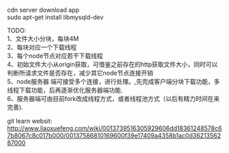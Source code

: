 
cdn server download app  
sudo apt-get install libmysqld-dev  
   
TODO:  
1、文件大小分块，每块4M  
2、每块对应一个下载线程  
3、每个node节点对应若干下载线程  
4、初始文件大小从origin获取，可借鉴之前存在的http获取文件大小，同时可以判断所请求文件是否存在，减少其它node节点连接开销  
5、node服务器 端可接受多个连接，进行处理。,先完成客户端分块下载功能，多线程下载功能，后再逐渐优化服务器端功能.  
6、服务器端可由目前fork改成线程方式，或者线程池方式（以后有精力时间在来完善).  
  
git learn websit:  
http://www.liaoxuefeng.com/wiki/0013739516305929606dd18361248578c67b8067c8c017b000/00137586810169600f39e17409a4358b1ac0d3621356287000  

